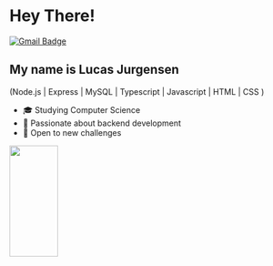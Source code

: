 
<h1>Hey There!</h1>

[![Gmail Badge](https://img.shields.io/badge/-lucasjurgensenr@gmail.com-ff1f1f?style=flat-square&logo=Gmail&logoColor=white&link=mailto:lucasjurgensenr@gmail.com)](mailto:lucasjurgensenr@gmail.com)


## My name is Lucas Jurgensen
(Node.js | Express | MySQL | Typescript | Javascript | HTML | CSS ) 
- 🎓 Studying Computer Science  
- 🔧 Passionate about backend development  
- 🚀 Open to new challenges

<div align="left">
  
  <img width="41%" height="195px" src="https://github-readme-stats.vercel.app/api/top-langs/?username=lucas-jurgensen&layout=compact&hide_border=true&title_color=8f00ff&text_color=ffffff&bg_color=0d1117" />
  
 </div>
